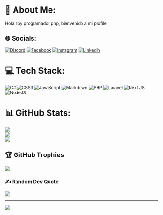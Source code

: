# 💫 About Me:
Hola soy programador php, bienvenido a mi profile


## 🌐 Socials:
[![Discord](https://img.shields.io/badge/Discord-%237289DA.svg?logo=discord&logoColor=white)](https://discord.gg/trayectophp2024) [![Facebook](https://img.shields.io/badge/Facebook-%231877F2.svg?logo=Facebook&logoColor=white)](https://facebook.com/trayectophp2024) [![Instagram](https://img.shields.io/badge/Instagram-%23E4405F.svg?logo=Instagram&logoColor=white)](https://instagram.com/trayectophp2024) [![LinkedIn](https://img.shields.io/badge/LinkedIn-%230077B5.svg?logo=linkedin&logoColor=white)](https://linkedin.com/in/trayectophp2024) 

# 💻 Tech Stack:
![C#](https://img.shields.io/badge/c%23-%23239120.svg?style=for-the-badge&logo=csharp&logoColor=white) ![CSS3](https://img.shields.io/badge/css3-%231572B6.svg?style=for-the-badge&logo=css3&logoColor=white) ![JavaScript](https://img.shields.io/badge/javascript-%23323330.svg?style=for-the-badge&logo=javascript&logoColor=%23F7DF1E) ![Markdown](https://img.shields.io/badge/markdown-%23000000.svg?style=for-the-badge&logo=markdown&logoColor=white) ![PHP](https://img.shields.io/badge/php-%23777BB4.svg?style=for-the-badge&logo=php&logoColor=white) ![Laravel](https://img.shields.io/badge/laravel-%23FF2D20.svg?style=for-the-badge&logo=laravel&logoColor=white) ![Next JS](https://img.shields.io/badge/Next-black?style=for-the-badge&logo=next.js&logoColor=white) ![NodeJS](https://img.shields.io/badge/node.js-6DA55F?style=for-the-badge&logo=node.js&logoColor=white)
# 📊 GitHub Stats:
![](https://github-readme-stats.vercel.app/api?username=trayectophp2024&theme=dark&hide_border=false&include_all_commits=true&count_private=false)<br/>
![](https://github-readme-streak-stats.herokuapp.com/?user=trayectophp2024&theme=dark&hide_border=false)<br/>
![](https://github-readme-stats.vercel.app/api/top-langs/?username=trayectophp2024&theme=dark&hide_border=false&include_all_commits=true&count_private=false&layout=compact)

## 🏆 GitHub Trophies
![](https://github-profile-trophy.vercel.app/?username=trayectophp2024&theme=radical&no-frame=true&no-bg=false&margin-w=4)

### ✍️ Random Dev Quote
![](https://quotes-github-readme.vercel.app/api?type=vetical&theme=radical)

---
[![](https://visitcount.itsvg.in/api?id=trayectophp2024&icon=0&color=0)](https://visitcount.itsvg.in)

<!-- Proudly created with GPRM ( https://gprm.itsvg.in ) -->